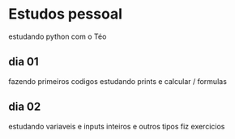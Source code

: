 # Estudos pessoal

estudando python com o Téo

## dia 01

fazendo primeiros codigos
estudando prints e calcular / formulas

## dia 02
estudando variaveis e inputs
inteiros e outros tipos
fiz exercicios